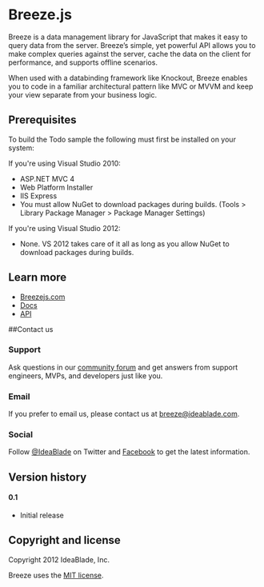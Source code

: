 # Breeze.js

Breeze is a data management library for JavaScript that makes it easy to query data from the server. Breeze’s simple, yet powerful API allows you to make complex queries against the server, cache the data on the client for performance, and supports offline scenarios.

When used with a databinding framework like Knockout, Breeze enables you to code in a familiar architectural pattern like MVC or MVVM and keep your view separate from your business logic.

## Prerequisites
To build the Todo sample the following must first be installed on your system:

If you're using Visual Studio 2010:
- ASP.NET MVC 4 
- Web Platform Installer
- IIS Express
- You must allow NuGet to download packages during builds. (Tools > Library Package Manager > Package Manager Settings)

If you're using Visual Studio 2012:
- None. VS 2012 takes care of it all as long as you allow NuGet to download packages during builds.



## Learn more

   * [Breezejs.com](http://http://www.breezejs.com/)
   * [Docs](http://http://www.breezejs.com/documentation/introduction)
   * [API](http://http://www.breezejs.com/sites/all/apidocs/index.html/)

##Contact us

### Support

Ask questions in our [community forum](http://www.ideablade.com/forum/default.asp?C=9&title=breeze) and get answers from support engineers, MVPs, and developers just like you.

### Email

If you prefer to email us, please contact us at [breeze@ideablade.com](mailto:breeze@ideablade.com).

### Social

Follow [@IdeaBlade](http://twitter.com/#!/ideablade) on Twitter and [Facebook](https://www.facebook.com/IdeaBlade) to get the latest information.

## Version history

#### 0.1
- Initial release
 

## Copyright and license
Copyright 2012 IdeaBlade, Inc.

Breeze uses the [MIT license](http://opensource.org/licenses/mit-license.php).